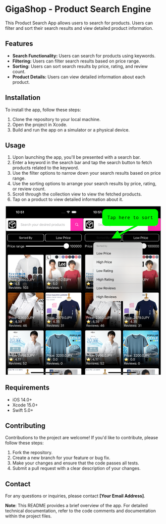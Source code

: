 # GigaShop - Product Search Engine

This Product Search App allows users to search for products. Users can filter and sort their search results and view detailed product information.

## Features

- **Search Functionality:** Users can search for products using keywords.
- **Filtering:** Users can filter search results based on price range.
- **Sorting:** Users can sort search results by price, rating, and review count.
- **Product Details:** Users can view detailed information about each product.

## Installation

To install the app, follow these steps:

1. Clone the repository to your local machine.
2. Open the project in Xcode.
3. Build and run the app on a simulator or a physical device.

## Usage

1. Upon launching the app, you'll be presented with a search bar.
2. Enter a keyword in the search bar and tap the search button to fetch products related to the keyword.
3. Use the filter options to narrow down your search results based on price range.
4. Use the sorting options to arrange your search results by price, rating, or review count.
5. Scroll through the collection view to view the fetched products.
6. Tap on a product to view detailed information about it.
<div style="display: flex; justify-content: center;">
    <img src="GigaShop/Supports/ScreenShots/ss-home.png" alt="Landing page" width="250" >
    <img src="GigaShop/Supports/ScreenShots/ss-sort.png" alt="Filter search by sort" width="250" >
</div>

## Requirements

- iOS 14.0+
- Xcode 15.0+
- Swift 5.0+

## Contributing

Contributions to the project are welcome! If you'd like to contribute, please follow these steps:

1. Fork the repository.
2. Create a new branch for your feature or bug fix.
3. Make your changes and ensure that the code passes all tests.
4. Submit a pull request with a clear description of your changes.

## Contact

For any questions or inquiries, please contact **[Your Email Address]**.

**Note**: This README provides a brief overview of the app. For detailed technical documentation, refer to the code comments and documentation within the project files.

